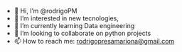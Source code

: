 - 👋 Hi, I’m @rodrigoPM
- 👀 I’m interested in new tecnologies, 
- 🌱 I’m currently learning Data engineering
- 💞️ I’m looking to collaborate on python projects
- 📫 How to reach me: rodrigopresamariona@gmail.com

<!---
rodrigoPM/rodrigoPM is a ✨ special ✨ repository because its `README.md` (this file) appears on your GitHub profile.
You can click the Preview link to take a look at your changes.
--->
